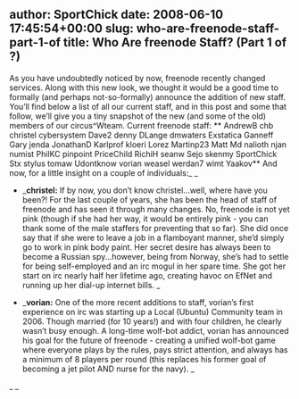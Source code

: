 author: SportChick
date: 2008-06-10 17:45:54+00:00
slug: who-are-freenode-staff-part-1-of
title: Who Are freenode Staff? (Part 1 of ?)
---

As you have undoubtedly noticed by now, freenode recently changed services. Along with this new look, we thought it would be a good time to formally (and perhaps not-so-formally) announce the addition of new staff.  You’ll find below a list of all our current staff, and in this post and some that follow, we’ll give you a tiny snapshot of the new (and some of the old) members of our circus^Wteam.
Current freenode staff:
** AndrewB
chb
christel
cybersystem
Dave2
denny
DLange
dmwaters
Exstatica
Ganneff
Gary
jenda
JonathanD
Karlprof
kloeri
Lorez
Martinp23
Matt
Md
nalioth
njan
numist
PhilKC
pinpoint
PriceChild
RichiH
seanw
Sejo
skenmy
SportChick
Stx
stylus
tomaw
Udontknow
vorian
weasel
werdan7
wimt
Yaakov**
And now, for a little insight on a couple of individuals:_
_



	
  * _**christel:** If by now, you don’t know christel...well, where have you been?!  For the last couple of years, she has been the head of staff of freenode and has seen it through many changes.  No, freenode is not yet pink (though if she had her way, it would be entirely pink - you can thank some of the male staffers for preventing that so far).  She did once say that if she were to leave a job in a flamboyant manner, she’d simply go to work in pink body paint.  Her secret desire has always been to become a Russian spy...however, being from Norway, she’s had to settle for being self-employed and an irc mogul in her spare time.  She got her start on irc nearly half her lifetime ago, creating havoc on EfNet and running up her dial-up internet bills.  _



	
  * _**vorian:** One of the more recent additions to staff, vorian’s first experience on irc was starting up a Local (Ubuntu) Community team in 2006.  Though married (for 10 years!) and with four children, he clearly wasn’t busy enough.  A long-time wolf-bot addict, vorian has announced his goal for the future of freenode - creating a unified wolf-bot game where everyone plays by the rules, pays strict attention, and always has a minimum of 8 players per round (this replaces his former goal of becoming a jet pilot AND nurse for the navy).  _


_
_
